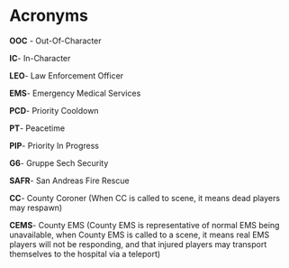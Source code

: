 # Acronyms

**OOC** - Out-Of-Character

**IC**- In-Character

**LEO**- Law Enforcement Officer

**EMS**- Emergency Medical Services

**PCD**- Priority Cooldown

**PT**- Peacetime

**PIP**- Priority In Progress

**G6**- Gruppe Sech Security

**SAFR**- San Andreas Fire Rescue

**CC**- County Coroner (When CC is called to scene, it means dead players may respawn)

**CEMS**- County EMS (County EMS is representative of normal EMS being unavailable, when County EMS is called to a scene, it means real EMS players will not be responding, and that injured players may transport themselves to the hospital via a teleport)
